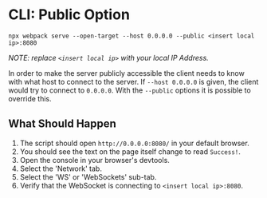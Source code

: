 # CLI: Public Option

```console
npx webpack serve --open-target --host 0.0.0.0 --public <insert local ip>:8080
```

_NOTE: replace `<insert local ip>` with your local IP Address._

In order to make the server publicly accessible the client needs to know with
what host to connect to the server. If `--host 0.0.0.0` is given, the client
would try to connect to `0.0.0.0`. With the `--public` options it is possible to
override this.

## What Should Happen

1. The script should open `http://0.0.0.0:8080/` in your default browser.
2. You should see the text on the page itself change to read `Success!`.
3. Open the console in your browser's devtools.
4. Select the 'Network' tab.
5. Select the 'WS' or 'WebSockets' sub-tab.
6. Verify that the WebSocket is connecting to `<insert local ip>:8080`.
